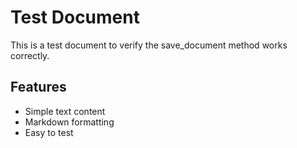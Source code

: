# Test Document
        
This is a test document to verify the save_document method works correctly.

## Features
- Simple text content
- Markdown formatting
- Easy to test
